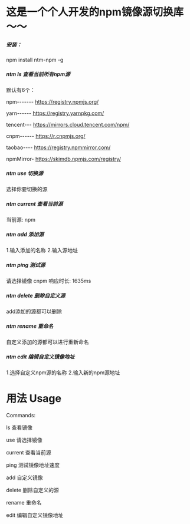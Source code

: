 # 这是一个个人开发的npm镜像源切换库～～

##### 安装：

npm install ntm-npm -g

##### ntm ls 查看当前所有npm源

默认有6个：

npm------- https://registry.npmjs.org/

yarn------ https://registry.yarnpkg.com/

tencent--- https://mirrors.cloud.tencent.com/npm/

cnpm------ https://r.cnpmjs.org/

taobao---- https://registry.npmmirror.com/

npmMirror- https://skimdb.npmjs.com/registry/

##### ntm use 切换源

选择你要切换的源

##### ntm current 查看当前源

当前源: npm

##### ntm add 添加源

1.输入添加的名称 2.输入源地址

##### ntm ping 测试源

请选择镜像 cnpm 响应时长: 1635ms

##### ntm delete 删除自定义源

add添加的源都可以删除

##### ntm rename 重命名

自定义添加的源都可以进行重新命名

##### ntm edit 编辑自定义镜像地址

1.选择自定义npm源的名称 2.输入新的npm源地址

# 用法 Usage

Commands:

ls 查看镜像

use 请选择镜像

current 查看当前源

ping 测试镜像地址速度

add 自定义镜像

delete 删除自定义的源

rename 重命名

edit 编辑自定义镜像地址